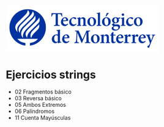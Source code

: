 ![Tec de Monterrey](images/logotecmty.png)
# Ejercicios strings

- 02 Fragmentos básico
- 03 Reversa básico
- 05 Ambos Extremos
- 06 Palíndromos
- 11 Cuenta Mayúsculas